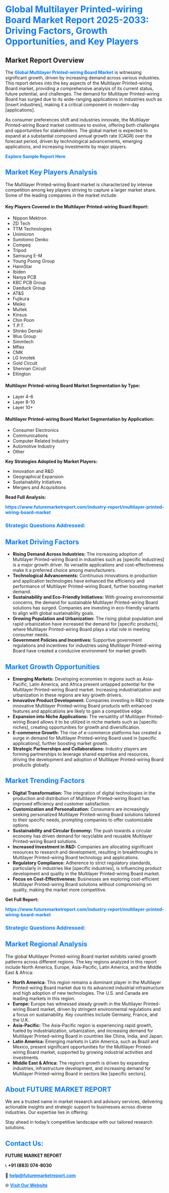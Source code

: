 <h1 style="color: #007BFF;">Global Multilayer Printed-wiring Board Market Report 2025-2033: Driving Factors, Growth Opportunities, and Key Players</h1>

<section id="overview">
<h2>Market Report Overview</h2>
<p>The <a href="https://www.futuremarketreport.com/industry-report/multilayer-printed-wiring-board-market" style="color: #007BFF; text-decoration: none;"><strong>Global Multilayer Printed-wiring Board Market</strong></a> is witnessing significant growth, driven by increasing demand across various industries. This report delves into the key aspects of the Multilayer Printed-wiring Board market, providing a comprehensive analysis of its current status, future potential, and challenges. The demand for Multilayer Printed-wiring Board has surged due to its wide-ranging applications in industries such as [insert industries], making it a critical component in modern-day [applications].</p>
<p>As consumer preferences shift and industries innovate, the Multilayer Printed-wiring Board market continues to evolve, offering both challenges and opportunities for stakeholders. The global market is expected to expand at a substantial compound annual growth rate (CAGR) over the forecast period, driven by technological advancements, emerging applications, and increasing investments by major players.</p>
</section>

<section id="overview">
<p><a href="https://www.futuremarketreport.com/request-sample/reportId=28268" style="color: #007BFF; text-decoration: none;"><strong>Explore Sample Report Here</strong></a></p>
</section>

<section id="key-players">
<h2 style="color: #007BFF;">Market Key Players Analysis</h2>
<p>The Multilayer Printed-wiring Board market is characterized by intense competition among key players striving to capture a larger market share. Some of the leading companies in the market include:</p>
<h4>Key Players Covered in the Multilayer Printed-wiring Board Report:</h4>
<ul><li>Nippon Mektron</li><li>ZD Tech</li><li>TTM Technologies</li><li>Unimicron</li><li>Sumitomo Denko</li><li>Compeq</li><li>Tripod</li><li>Samsung E-M</li><li>Young Poong Group</li><li>HannStar</li><li>Ibiden</li><li>Nanya PCB</li><li>KBC PCB Group</li><li>Daeduck Group</li><li>AT&amp;S</li><li>Fujikura</li><li>Meiko</li><li>Multek</li><li>Kinsus</li><li>Chin Poon</li><li>T.P.T.</li><li>Shinko Denski</li><li>Wus Group</li><li>Simmtech</li><li>Mflex</li><li>CMK</li><li>LG Innotek</li><li>Gold Circuit</li><li>Shennan Circuit</li><li>Ellington</li></ul>
<h4>Multilayer Printed-wiring Board Market Segmentation by Type:</h4>
<ul><li>Layer 4-6</li><li>Layer 8-10</li><li>Layer 10+</li></ul>

<h4>Multilayer Printed-wiring Board Market Segmentation by Application:</h4>
<ul><li>Consumer Electronics</li><li>Communications</li><li>Computer Related Industry</li><li>Automotive Industry</li><li>Other</li></ul>
<p><strong>Key Strategies Adopted by Market Players:</strong></p>
<ul>
<li>Innovation and R&D</li>
<li>Geographical Expansion</li>
<li>Sustainability Initiatives</li>
<li>Mergers and Acquisitions</li>
</ul>
</section>

<section>
<p><strong>Read Full Analysis: </strong></p><a href="https://www.futuremarketreport.com/industry-report/multilayer-printed-wiring-board-market" style="color: #007BFF; text-decoration: none;"><strong>https://www.futuremarketreport.com/industry-report/multilayer-printed-wiring-board-market</strong></a>
<h3 style="color: #007BFF;">Strategic Questions Addressed:</h3>
</section>

<section id="driving-factors">
<h2 style="color: #007BFF;">Market Driving Factors</h2>
<ul>
<li><strong>Rising Demand Across Industries:</strong> The increasing adoption of Multilayer Printed-wiring Board in industries such as [specific industries] is a major growth driver. Its versatile applications and cost-effectiveness make it a preferred choice among manufacturers.</li>
<li><strong>Technological Advancements:</strong> Continuous innovations in production and application technologies have enhanced the efficiency and performance of Multilayer Printed-wiring Board, further boosting market demand.</li>
<li><strong>Sustainability and Eco-Friendly Initiatives:</strong> With growing environmental concerns, the demand for sustainable Multilayer Printed-wiring Board solutions has surged. Companies are investing in eco-friendly variants to align with global sustainability goals.</li>
<li><strong>Growing Population and Urbanization:</strong> The rising global population and rapid urbanization have increased the demand for [specific products], where Multilayer Printed-wiring Board plays a vital role in meeting consumer needs.</li>
<li><strong>Government Policies and Incentives:</strong> Supportive government regulations and incentives for industries using Multilayer Printed-wiring Board have created a conducive environment for market growth.</li>
</ul>
</section>

<section id="growth-opportunities">
<h2 style="color: #007BFF;">Market Growth Opportunities</h2>
<ul>
<li><strong>Emerging Markets:</strong> Developing economies in regions such as Asia-Pacific, Latin America, and Africa present untapped potential for the Multilayer Printed-wiring Board market. Increasing industrialization and urbanization in these regions are key growth drivers.</li>
<li><strong>Innovative Product Development:</strong> Companies investing in R&D to create innovative Multilayer Printed-wiring Board products with enhanced features and applications are likely to gain a competitive edge.</li>
<li><strong>Expansion into Niche Applications:</strong> The versatility of Multilayer Printed-wiring Board allows it to be utilized in niche markets such as [specific niches], creating opportunities for growth and diversification.</li>
<li><strong>E-commerce Growth:</strong> The rise of e-commerce platforms has created a surge in demand for Multilayer Printed-wiring Board used in [specific applications], further boosting market growth.</li>
<li><strong>Strategic Partnerships and Collaborations:</strong> Industry players are forming partnerships to leverage shared expertise and resources, driving the development and adoption of Multilayer Printed-wiring Board products globally.</li>
</ul>
</section>

<section id="trending-factors">
<h2 style="color: #007BFF;">Market Trending Factors</h2>
<ul>
<li><strong>Digital Transformation:</strong> The integration of digital technologies in the production and distribution of Multilayer Printed-wiring Board has improved efficiency and customer satisfaction.</li>
<li><strong>Customization and Personalization:</strong> Consumers are increasingly seeking personalized Multilayer Printed-wiring Board solutions tailored to their specific needs, prompting companies to offer customizable options.</li>
<li><strong>Sustainability and Circular Economy:</strong> The push towards a circular economy has driven demand for recyclable and reusable Multilayer Printed-wiring Board solutions.</li>
<li><strong>Increased Investment in R&D:</strong> Companies are allocating significant resources to research and development, resulting in breakthroughs in Multilayer Printed-wiring Board technology and applications.</li>
<li><strong>Regulatory Compliance:</strong> Adherence to strict regulatory standards, particularly in industries like [specific industries], is influencing product development and quality in the Multilayer Printed-wiring Board market.</li>
<li><strong>Focus on Cost-Effectiveness:</strong> Businesses are exploring cost-efficient Multilayer Printed-wiring Board solutions without compromising on quality, making the market more competitive.</li>
</ul>
</section>

<section>
<p><strong>Get Full Report: </strong></p><a href="https://www.futuremarketreport.com/industry-report/multilayer-printed-wiring-board-market" style="color: #007BFF; text-decoration: none;"><strong>https://www.futuremarketreport.com/industry-report/multilayer-printed-wiring-board-market</strong></a>
<h3 style="color: #007BFF;">Strategic Questions Addressed:</h3>
</section>


<section id="regional-analysis">
<h2 style="color: #007BFF;">Market Regional Analysis</h2>
<p>The global Multilayer Printed-wiring Board market exhibits varied growth patterns across different regions. The key regions analyzed in this report include North America, Europe, Asia-Pacific, Latin America, and the Middle East & Africa:</p>
<ul>
<li><strong>North America:</strong> This region remains a dominant player in the Multilayer Printed-wiring Board market due to its advanced industrial infrastructure and high adoption of new technologies. The U.S. and Canada are leading markets in this region.</li>
<li><strong>Europe:</strong> Europe has witnessed steady growth in the Multilayer Printed-wiring Board market, driven by stringent environmental regulations and a focus on sustainability. Key countries include Germany, France, and the U.K.</li>
<li><strong>Asia-Pacific:</strong> The Asia-Pacific region is experiencing rapid growth, fueled by industrialization, urbanization, and increasing demand for Multilayer Printed-wiring Board in countries like China, India, and Japan.</li>
<li><strong>Latin America:</strong> Emerging markets in Latin America, such as Brazil and Mexico, present significant opportunities for the Multilayer Printed-wiring Board market, supported by growing industrial activities and investments.</li>
<li><strong>Middle East & Africa:</strong> The region’s growth is driven by expanding industries, infrastructure development, and increasing demand for Multilayer Printed-wiring Board in sectors like [specific sectors].</li>
</ul>
</section>

<footer>
<h2 style="color: #007BFF;">About FUTURE MARKET REPORT</h2>
<p>We are a trusted name in market research and advisory services, delivering actionable insights and strategic support to businesses across diverse industries. Our expertise lies in offering:</p>

<p>Stay ahead in today’s competitive landscape with our tailored research solutions.</p>

<h2 style="color: #007BFF;">Contact Us:</h2>
<p><strong>FUTURE MARKET REPORT</strong></p>
<p>📞 <strong>+91 (883) 074-8030</strong></p>
<p>📧 <strong><a href="mailto:help@futuremarketreport.com" style="color: #007BFF;">help@futuremarketreport.com</a></strong></p>
<p>🌐 <strong><a href="https://www.futuremarketreport.com/" style="color: #007BFF;">Visit Our Website</a></strong></p>
</footer>